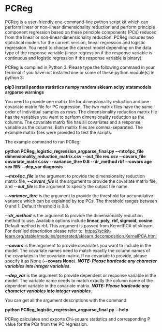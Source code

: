 # PCReg

PCReg is a user-friendly one-command-line python script kit which can perform linear or non-linear dimensionality reduction and perform principle component regression based on these principle components (PCs) reduced from the linear or non-linear dimensionality reduction. PCReg includes two statistical models for the current version, linear regression and logistic regression. You need to choose the correct model depending on the data type of the response variable (linear regression if the response variable is continuous and logistic regression if the response variable is binary).

PCReg is compiled in Python 3. Please type the following command in your terminal if you have not installed one or some of these python module(s) in python 3:

**pip3 install pandas statistics numpy random sklearn scipy statsmodels argparse warnings**

You need to provide one matrix file for dimensionality reduction and one covariate matrix file for PC regression. The two matrix files have the same order of individual samples as rows. The dimensionality reduction matrix file has the variables you want to perform dimensionality reduction as the columns. The covariate matrix file has all covariates and a response variable as the columns. Both matrix files are comma-separated. The example matrix files were provided to test the scripts.

The example command to run PCReg:

**python PCReg_logistic_regression_argparse_final.py --mtx4pc_file dimensionality_reduction_matrix.csv --out_file res.csv --covars_file covariate_matrix.csv --variance_thre 0.8 --dr_method rbf --covars age sex RIN --dep_var diagnosis**

***--mtx4pc_file*** is the argument to provide the dimensionality reduction matrix file, ***--covars_file*** is the argument to provide the covariate matrix file, and ***--out_file*** is the argument to specify the output file name.

***--variance_thre*** is the argument to provide the threshold for accumulative variance which can be explained by top PCs. The threshold ranges between 0 and 1. Default threshold is 0.8.

***--dr_method*** is the argument to provide the dimensionality reduction method to use. Available options include **linear, poly, rbf, sigmoid, cosine**. Default method is rbf. This argument is passed from KernelPCA of sklearn. For detailed description please refer to: https://scikit-learn.org/stable/modules/generated/sklearn.decomposition.KernelPCA.html

***--covars*** is the argument to provide covariates you want to include in the model. The covariate names need to match exactly the column names of the covariates in the covariate matrix. If no covariate to provide, please specify it as None (**--covars None**). ***NOTE: Please hardcode any character variables into integer variables.***

***--dep_var*** is the argument to provide dependent or response variable in the model. The variable name needs to match exactly the column name of the dependent variable in the covariate matrix. ***NOTE: Please hardcode any character variables into integer variables.***

You can get all the argument descriptions with the command:

**python PCReg_logistic_regression_argparse_final.py --help**

PCReg calculates and exports Chi-square statistics and corresponding P value for the PCs from the PC regression.
